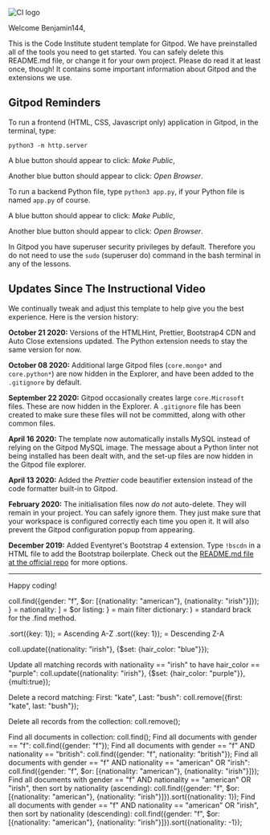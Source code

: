 ![CI logo](https://codeinstitute.s3.amazonaws.com/fullstack/ci_logo_small.png)

Welcome Benjamin144,

This is the Code Institute student template for Gitpod. We have preinstalled all of the tools you need to get started. You can safely delete this README.md file, or change it for your own project. Please do read it at least once, though! It contains some important information about Gitpod and the extensions we use.

## Gitpod Reminders

To run a frontend (HTML, CSS, Javascript only) application in Gitpod, in the terminal, type:

`python3 -m http.server`

A blue button should appear to click: *Make Public*,

Another blue button should appear to click: *Open Browser*.

To run a backend Python file, type `python3 app.py`, if your Python file is named `app.py` of course.

A blue button should appear to click: *Make Public*,

Another blue button should appear to click: *Open Browser*.

In Gitpod you have superuser security privileges by default. Therefore you do not need to use the `sudo` (superuser do) command in the bash terminal in any of the lessons.

## Updates Since The Instructional Video

We continually tweak and adjust this template to help give you the best experience. Here is the version history:

**October 21 2020:** Versions of the HTMLHint, Prettier, Bootstrap4 CDN and Auto Close extensions updated. The Python extension needs to stay the same version for now.

**October 08 2020:** Additional large Gitpod files (`core.mongo*` and `core.python*`) are now hidden in the Explorer, and have been added to the `.gitignore` by default.

**September 22 2020:** Gitpod occasionally creates large `core.Microsoft` files. These are now hidden in the Explorer. A `.gitignore` file has been created to make sure these files will not be committed, along with other common files.

**April 16 2020:** The template now automatically installs MySQL instead of relying on the Gitpod MySQL image. The message about a Python linter not being installed has been dealt with, and the set-up files are now hidden in the Gitpod file explorer.

**April 13 2020:** Added the _Prettier_ code beautifier extension instead of the code formatter built-in to Gitpod.

**February 2020:** The initialisation files now _do not_ auto-delete. They will remain in your project. You can safely ignore them. They just make sure that your workspace is configured correctly each time you open it. It will also prevent the Gitpod configuration popup from appearing.

**December 2019:** Added Eventyret's Bootstrap 4 extension. Type `!bscdn` in a HTML file to add the Bootstrap boilerplate. Check out the <a href="https://github.com/Eventyret/vscode-bcdn" target="_blank">README.md file at the official repo</a> for more options.

--------

Happy coding!

coll.find({gender: "f", $or: [{nationality: "american"}, {nationality: "irish"}]});
} = nationality:
] = $or listing:
} = main filter dictionary:
) = standard brack for the .find method.

.sort({key: 1}); = Ascending A-Z
.sort({key: 1}); = Descending Z-A

coll.update({nationality: "irish"}, {$set: {hair_color: "blue"}});

Update all matching records with nationality == "irish" to have hair_color == "purple":
coll.update({nationality: "irish"}, {$set: {hair_color: "purple"}},{multi:true});

Delete a record matching: First: "kate", Last: "bush":
coll.remove({first: "kate", last: "bush"});

Delete all records from the collection:
coll.remove();

Find all documents in collection:
coll.find();
Find all documents with gender == "f":
coll.find({gender: "f"});
Find all documents with gender == "f" AND nationality == "british":
coll.find({gender: "f", nationality: "british"});
Find all documents with gender == "f" AND nationality == "american" OR "irish":
coll.find({gender: "f", $or: [{nationality: "american"}, {nationality: "irish"}]});
Find all documents with gender == "f" AND nationality == "american" OR "irish", then sort by nationality (ascending):
coll.find({gender: "f", $or: [{nationality: "american"}, {nationality: "irish"}]}).sort({nationality: 1});
Find all documents with gender == "f" AND nationality == "american" OR "irish", then sort by nationality (descending):
coll.find({gender: "f", $or: [{nationality: "american"}, {nationality: "irish"}]}).sort({nationality: -1});

